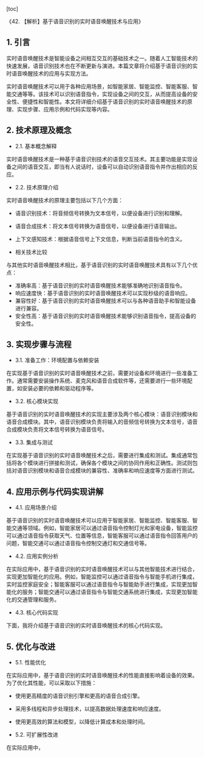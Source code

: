 
[toc]                    
                
                
《42. 【解析】基于语音识别的实时语音唤醒技术与应用》

## 1. 引言

实时语音唤醒技术是智能设备之间相互交互的基础技术之一。随着人工智能技术的快速发展，语音识别技术也在不断更新与演进。本篇文章将介绍基于语音识别的实时语音唤醒技术的应用与实现方法。

实时语音唤醒技术可以用于各种应用场景，如智能家居、智能监控、智能客服、智能交通等等。该技术可以识别语音指令，实现设备之间的交互，从而提高设备的安全性、便捷性和智能性。本文将详细介绍基于语音识别的实时语音唤醒技术的原理、实现步骤、应用示例和代码实现等内容。

## 2. 技术原理及概念

- 2.1. 基本概念解释

实时语音唤醒技术是一种基于语音识别技术的语音交互技术。其主要功能是实现设备之间的语音交互，即当有人说话时，设备可以自动识别语音指令并作出相应的反应。

- 2.2. 技术原理介绍

实时语音唤醒技术的原理主要包括以下几个方面：

- 语音识别技术：将音频信号转换为文本信号，以便设备进行识别和理解。
- 语音合成技术：将文本信号转换为语音信号，以便设备进行语音输出。
- 上下文感知技术：根据语音信号上下文信息，判断当前语音指令的含义。

- 相关技术比较

与其他实时语音唤醒技术相比，基于语音识别的实时语音唤醒技术具有以下几个优点：

- 准确率高：基于语音识别的实时语音唤醒技术能够准确地识别语音指令。
- 响应速度快：基于语音识别的实时语音唤醒技术可以实现秒级的语音响应。
- 兼容性好：基于语音识别的实时语音唤醒技术可以与各种语音助手和智能设备进行兼容。
- 安全性高：基于语音识别的实时语音唤醒技术能够识别语音指令，提高设备的安全性。

## 3. 实现步骤与流程

- 3.1. 准备工作：环境配置与依赖安装

在实现基于语音识别的实时语音唤醒技术之前，需要对设备和环境进行一些准备工作。通常需要安装操作系统、麦克风和语音合成软件等，还需要进行一些环境配置，如安装必要的依赖和驱动程序等。

- 3.2. 核心模块实现

基于语音识别的实时语音唤醒技术的实现主要涉及两个核心模块：语音识别模块和语音合成模块。其中，语音识别模块负责将输入的音频信号转换为文本信号，语音合成模块负责将文本信号转换为语音信号。

- 3.3. 集成与测试

在实现基于语音识别的实时语音唤醒技术之后，需要进行集成和测试。集成通常包括将各个模块进行拼接和测试，确保各个模块之间的协同作用和正确性。测试则包括对语音识别模块和语音合成模块的兼容性、准确率和响应速度等方面进行测试。

## 4. 应用示例与代码实现讲解

- 4.1. 应用场景介绍

基于语音识别的实时语音唤醒技术可以应用于智能家居、智能监控、智能客服、智能交通等领域。例如，智能家居可以通过语音指令控制灯光和家电设备，智能监控可以通过语音指令获取天气、位置等信息，智能客服可以通过语音指令回答用户的问题，智能交通可以通过语音指令控制交通灯和交通信号等。

- 4.2. 应用实例分析

在实际应用中，基于语音识别的实时语音唤醒技术可以与其他智能技术进行结合，实现更加智能化的应用。例如，智能监控可以通过语音指令与智能手机进行集成，实时监控家庭安全；智能客服可以通过语音指令与智能助手进行集成，实现更加智能化的服务；智能交通可以通过语音指令与智能交通系统进行集成，实现更加智能化的交通管理和服务。

- 4.3. 核心代码实现

下面，我将介绍基于语音识别的实时语音唤醒技术的核心代码实现。

## 5. 优化与改进

- 5.1. 性能优化

在实际应用中，基于语音识别的实时语音唤醒技术的性能直接影响着设备的效果。为了优化其性能，可以采取以下措施：

- 使用更高精度的语音识别引擎和更高的语音合成引擎。
- 采用多线程和异步处理技术，以提高数据处理速度和响应速度。
- 使用更高效的算法和模型，以降低计算成本和处理时间。

- 5.2. 可扩展性改进

在实际应用中，

